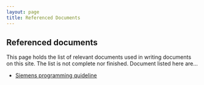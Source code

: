 ```yaml
---
layout: page
title: Referenced Documents
---
```


## Referenced documents

This page holds the list of relevant documents used in writing documents on this site. The list is not complete nor finished. Document listed here are...

- [Siemens programming quideline](www.google.com) 


